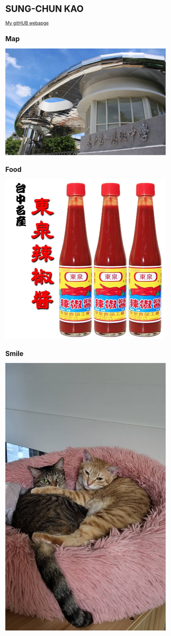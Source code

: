 # SUNG-CHUN KAO
[My gitHUB webapge](https://github.com/hankkao123)
## Map
![image](https://github.com/hankkao123/113-statistics2/blob/main/599224746.jpg)
## Food
![image](https://github.com/hankkao123/113-statistics2/blob/main/38120f603e4dbcc6d9720d71b7b6f206.jpg)
## Smile
![image](https://github.com/hankkao123/113-statistics2/blob/main/IMG_9071.JPG)
